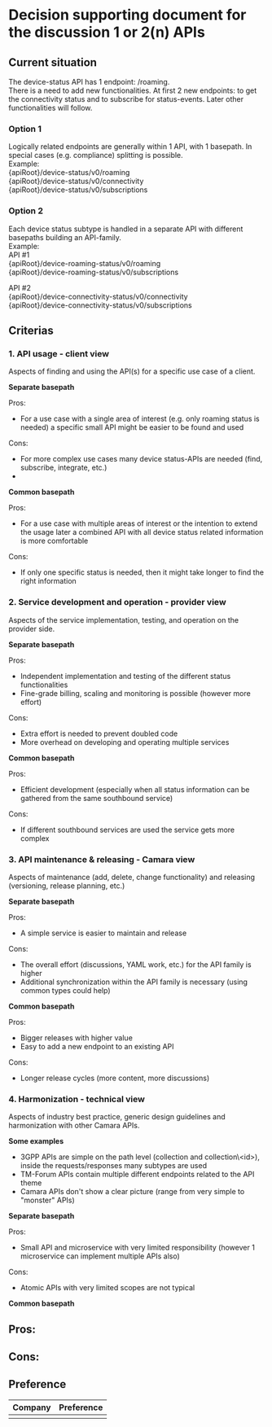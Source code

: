 # Decision supporting document for the discussion 1 or 2(n) APIs

## Current situation  
The device-status API has 1 endpoint: /roaming.  
There is a need to add new functionalities. At first 2 new endpoints: to get the connectivity status and to subscribe for status-events.
Later other functionalities will follow.

### Option 1
Logically related endpoints are generally within 1 API, with 1 basepath. In special cases (e.g. compliance) splitting is possible.  
Example:    
{apiRoot}/device-status/v0/roaming  
{apiRoot}/device-status/v0/connectivity  
{apiRoot}/device-status/v0/subscriptions  

### Option 2
Each device status subtype is handled in a separate API with different basepaths building an API-family.  
Example:   
API #1  
{apiRoot}/device-roaming-status/v0/roaming  
{apiRoot}/device-roaming-status/v0/subscriptions  

API #2  
{apiRoot}/device-connectivity-status/v0/connectivity  
{apiRoot}/device-connectivity-status/v0/subscriptions  


## Criterias

### 1. API usage - client view

Aspects of finding and using the API(s) for a specific use case of a client.

**Separate basepath**

Pros:
- For a use case with a single area of interest (e.g. only roaming status is needed) a specific small API might be easier to be found and used

Cons:
- For more complex use cases many device status-APIs are needed (find, subscribe, integrate, etc.)
- 


**Common basepath**

Pros:
- For a use case with multiple areas of interest or the intention to extend the usage later a combined API with all device status related information is more comfortable 

Cons:
- If only one specific status is needed, then it might take longer to find the right information


### 2. Service development and operation - provider view
Aspects of the service implementation, testing, and operation on the provider side.

**Separate basepath**

Pros:
- Independent implementation and testing of the different status functionalities
- Fine-grade billing, scaling and monitoring is possible (however more effort)

Cons:
- Extra effort is needed to prevent doubled code
- More overhead on developing and operating multiple services

**Common basepath**

Pros:
- Efficient development (especially when all status information can be gathered from the same southbound service)

Cons:
- If different southbound services are used the service gets more complex


### 3. API maintenance & releasing - Camara view
Aspects of maintenance (add, delete, change functionality) and releasing (versioning, release planning, etc.)

**Separate basepath**

Pros:
- A simple service is easier to maintain and release

Cons:
- The overall effort (discussions, YAML work, etc.) for the API family is higher 
- Additional synchronization within the API family is necessary (using common types could help)

**Common basepath**

Pros:
- Bigger releases with higher value
- Easy to add a new endpoint to an existing API 

Cons:
- Longer release cycles (more content, more discussions)


### 4. Harmonization - technical view
Aspects of industry best practice, generic design guidelines and harmonization with other Camara APIs. 

**Some examples**
- 3GPP APIs are simple on the path level (collection and collection\\<id\>), inside the requests/responses many subtypes are used
- TM-Forum APIs contain multiple different endpoints related to the API theme
- Camara APIs don't show a clear picture (range from very simple to "monster" APIs) 

**Separate basepath**

Pros:
- Small API and microservice with very limited responsibility (however 1 microservice can implement multiple APIs also)

Cons:
- Atomic APIs with very limited scopes are not typical

**Common basepath**

Pros:
- 

Cons:
- 

## Preference

| Company | Preference |
| ------- | ---------- |
|  |  |




